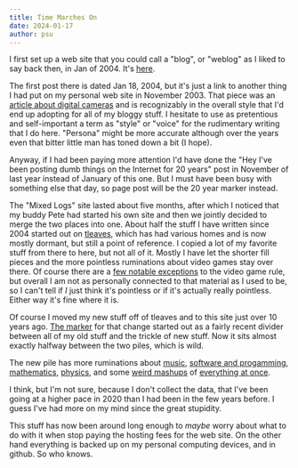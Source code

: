 ```yaml
---
title: Time Marches On
date: 2024-01-17
author: psu
---
```


I first set up a web site that you could call a "blog", or "weblog" as I liked to say back
then, in Jan of 2004. It's [here](https://kvdpsu.org/blog/B1578553917/index.html).

The first post there is dated Jan 18, 2004, but it's just a link to another thing I had
put on my personal web site in November 2003. That piece was an [article about digital
cameras](https://kvdpsu.org/digital.html) and is recognizably in the overall style that
I'd end up adopting for all of my bloggy stuff. I hesitate to use as pretentious and
self-important a term as "style" or "voice" for the rudimentary writing that I do here.
"Persona" might be more accurate although over the years even that bitter little man has
toned down a bit (I hope).

Anyway, if I had been paying more attention I'd have done the "Hey I've been posting dumb
things on the Internet for 20 years" post in November of last year instead of January of
this one. But I must have been busy with something else that day, so page post will be the
20 year marker instead.

The "Mixed Logs" site lasted about five months, after which I noticed that my buddy Pete
had started his own site and then we jointly decided to merge the two places into one.
About half the stuff I have written since 2004 started out on
[tleaves](http://tleaves.com), which has had various homes and is now mostly dormant, but
still a point of reference. I copied a lot of my favorite stuff from there to here, but
not all of it. Mostly I have let the shorter fill pieces and the more pointless
ruminations about video games stay over there. Of course there are a [few notable
exceptions](./dark-souls-ate-my-brain.html) to the video game rule, but overall I am not
as personally connected to that material as I used to be, so I can't tell if _I_ just
think it's pointless or if it's actually really pointless. Either way it's fine where it
is.

Of course I moved my new stuff off of tleaves and to this site just over 10 years ago.
[The marker](introduction.html) for that change started out as a fairly recent divider
between all of my old stuff and the trickle of new stuff. Now it sits almost exactly
halfway between the two piles, which is wild.

The new pile has more ruminations about [music](a-beginners-guide-to-the-pso.html),
[software and progamming](general-dynamics.html), [mathematics](yoneda-speedrun.html),
[physics](reading-physics.html), and some [weird mashups](code-souls.html) of [everything at
once](the-software-quantum-zeno-effect.html).

I think, but I'm not sure, because I don't collect the data, that I've been going at a
higher pace in 2020 than I had been in the few years before. I guess I've had more on my
mind since the great stupidity.

This stuff has now been around long enough to _maybe_ worry about what to do with it when
stop paying the hosting fees for the web site. On the other hand everything is backed up
on my personal computing devices, and in github. So who knows.
